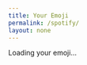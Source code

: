```yaml
---
title: Your Emoji
permalink: /spotify/
layout: none
---
```


<!DOCTYPE html>
<html lang="en">
<head>
  <meta charset="UTF-8">
  <title>Your Spotify Emoji</title>
</head>
<body>
  <div id="app">
    <p>Loading your emoji...</p>
  </div>

  <script src="/assets/js/spotify-emoji.js"></script>
</body>
</html>

